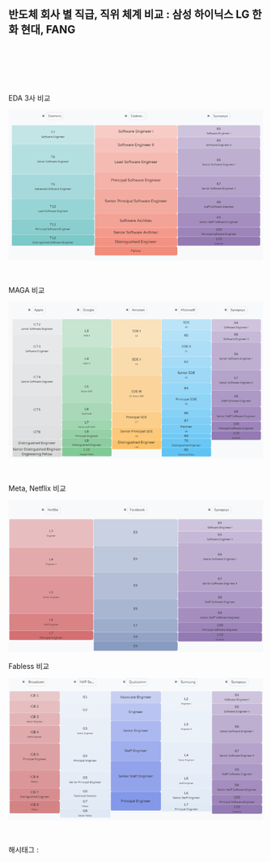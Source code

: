 ## 반도체 회사 별 직급, 직위 체계 비교 : 삼성 하이닉스 LG 한화 현대, FANG

​

​

​

EDA 3사 비교

![0](./asset/0.png)

​

MAGA 비교

![1](./asset/1.png)

​

Meta, Netflix 비교

![2](./asset/2.png)

Fabless 비교

![3](./asset/3.png)

​

 해시태그 : 